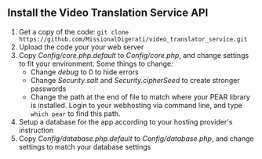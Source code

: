 Install the Video Translation Service API
-----------------------------------------
1.  Get a copy of the code: `git clone https://github.com/MissionalDigerati/video_translator_service.git`
2.  Upload the code your your web server
3.  Copy *Config/core.php.default* to *Config/core.php*, and change settings to fit your environment. Some things to change:
	* Change *debug* to 0 to hide errors
	* Change *Security.salt* and *Security.cipherSeed* to create stronger passwords
	* Change the path at the end of file to match where your PEAR library is installed.  Login to your webhosting via command line, and type `which pear` to find this path.
4.  Setup a database for the app according to your hosting provider's instruction
5.  Copy *Config/database.php.default* to *Config/database.php*, and change settings to match your database settings
